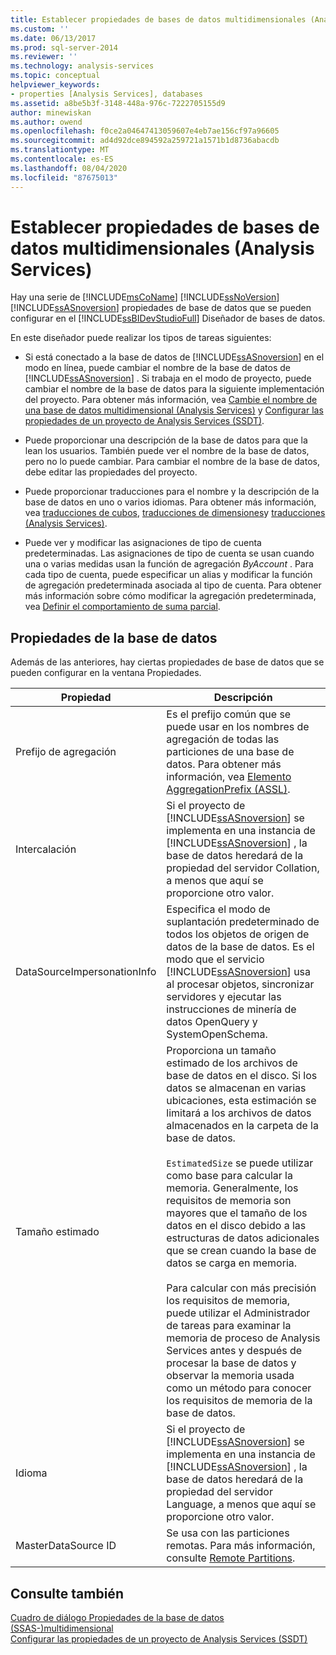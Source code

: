 ```yaml
---
title: Establecer propiedades de bases de datos multidimensionales (Analysis Services) | Microsoft Docs
ms.custom: ''
ms.date: 06/13/2017
ms.prod: sql-server-2014
ms.reviewer: ''
ms.technology: analysis-services
ms.topic: conceptual
helpviewer_keywords:
- properties [Analysis Services], databases
ms.assetid: a8be5b3f-3148-448a-976c-7222705155d9
author: minewiskan
ms.author: owend
ms.openlocfilehash: f0ce2a04647413059607e4eb7ae156cf97a96605
ms.sourcegitcommit: ad4d92dce894592a259721a1571b1d8736abacdb
ms.translationtype: MT
ms.contentlocale: es-ES
ms.lasthandoff: 08/04/2020
ms.locfileid: "87675013"
---
```

# <a name="set-multidimensional-database-properties-analysis-services"></a>Establecer propiedades de bases de datos multidimensionales (Analysis Services)
  Hay una serie de [!INCLUDE[msCoName](../../includes/msconame-md.md)] [!INCLUDE[ssNoVersion](../../includes/ssnoversion-md.md)] [!INCLUDE[ssASnoversion](../../includes/ssasnoversion-md.md)] propiedades de base de datos que se pueden configurar en el [!INCLUDE[ssBIDevStudioFull](../../includes/ssbidevstudiofull-md.md)] Diseñador de bases de datos.  
  
 En este diseñador puede realizar los tipos de tareas siguientes:  
  
-   Si está conectado a la base de datos de [!INCLUDE[ssASnoversion](../../includes/ssasnoversion-md.md)] en el modo en línea, puede cambiar el nombre de la base de datos de [!INCLUDE[ssASnoversion](../../includes/ssasnoversion-md.md)] . Si trabaja en el modo de proyecto, puede cambiar el nombre de la base de datos para la siguiente implementación del proyecto. Para obtener más información, vea [Cambie el nombre de una base de datos multidimensional &#40;Analysis Services&#41;](rename-a-multidimensional-database-analysis-services.md) y [Configurar las propiedades de un proyecto de Analysis Services &#40;SSDT&#41;](configure-analysis-services-project-properties-ssdt.md).  
  
-   Puede proporcionar una descripción de la base de datos para que la lean los usuarios. También puede ver el nombre de la base de datos, pero no lo puede cambiar. Para cambiar el nombre de la base de datos, debe editar las propiedades del proyecto.  
  
-   Puede proporcionar traducciones para el nombre y la descripción de la base de datos en uno o varios idiomas. Para obtener más información, vea [traducciones de cubos](../multidimensional-models-olap-logical-cube-objects/cube-translations.md), [traducciones de dimensiones](../multidimensional-models-olap-logical-dimension-objects/dimension-translations.md)y [traducciones &#40;Analysis Services&#41;](../translations-analysis-services.md).  
  
-   Puede ver y modificar las asignaciones de tipo de cuenta predeterminadas. Las asignaciones de tipo de cuenta se usan cuando una o varias medidas usan la función de agregación *ByAccount* . Para cada tipo de cuenta, puede especificar un alias y modificar la función de agregación predeterminada asociada al tipo de cuenta. Para obtener más información sobre cómo modificar la agregación predeterminada, vea [Definir el comportamiento de suma parcial](define-semiadditive-behavior.md).  
  
## <a name="database-properties"></a>Propiedades de la base de datos  
 Además de las anteriores, hay ciertas propiedades de base de datos que se pueden configurar en la ventana Propiedades.  
  
|Propiedad|Descripción|  
|--------------|-----------------|  
|Prefijo de agregación|Es el prefijo común que se puede usar en los nombres de agregación de todas las particiones de una base de datos. Para obtener más información, vea [Elemento AggregationPrefix &#40;ASSL&#41;](https://docs.microsoft.com/bi-reference/assl/properties/aggregationprefix-element-assl).|  
|Intercalación|Si el proyecto de [!INCLUDE[ssASnoversion](../../includes/ssasnoversion-md.md)] se implementa en una instancia de [!INCLUDE[ssASnoversion](../../includes/ssasnoversion-md.md)] , la base de datos heredará de la propiedad del servidor Collation, a menos que aquí se proporcione otro valor.|  
|DataSourceImpersonationInfo|Especifica el modo de suplantación predeterminado de todos los objetos de origen de datos de la base de datos. Es el modo que el servicio [!INCLUDE[ssASnoversion](../../includes/ssasnoversion-md.md)] usa al procesar objetos, sincronizar servidores y ejecutar las instrucciones de minería de datos OpenQuery y SystemOpenSchema.|  
|Tamaño estimado|Proporciona un tamaño estimado de los archivos de base de datos en el disco. Si los datos se almacenan en varias ubicaciones, esta estimación se limitará a los archivos de datos almacenados en la carpeta de la base de datos.<br /><br /> `EstimatedSize` se puede utilizar como base para calcular la memoria. Generalmente, los requisitos de memoria son mayores que el tamaño de los datos en el disco debido a las estructuras de datos adicionales que se crean cuando la base de datos se carga en memoria.<br /><br /> Para calcular con más precisión los requisitos de memoria, puede utilizar el Administrador de tareas para examinar la memoria de proceso de Analysis Services antes y después de procesar la base de datos y observar la memoria usada como un método para conocer los requisitos de memoria de la base de datos.|  
|Idioma|Si el proyecto de [!INCLUDE[ssASnoversion](../../includes/ssasnoversion-md.md)] se implementa en una instancia de [!INCLUDE[ssASnoversion](../../includes/ssasnoversion-md.md)] , la base de datos heredará de la propiedad del servidor Language, a menos que aquí se proporcione otro valor.|  
|MasterDataSource ID|Se usa con las particiones remotas. Para más información, consulte [Remote Partitions](../multidimensional-models-olap-logical-cube-objects/partitions-remote-partitions.md).|  
  
## <a name="see-also"></a>Consulte también  
 [Cuadro de diálogo Propiedades de la base de datos &#40;SSAS-&#41;multidimensional](../database-properties-dialog-box-ssas-multidimensional.md)   
 [Configurar las propiedades de un proyecto de Analysis Services &#40;SSDT&#41;](configure-analysis-services-project-properties-ssdt.md)  
  
  

